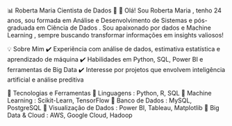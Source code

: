
📊 Roberta Maria 
Cientista de Dados 🚀
👋 Olá! Sou Roberta Maria , tenho 24 anos, sou formada em Análise e Desenvolvimento de Sistemas e pós-graduada em Ciência de Dados . Sou apaixonado por dados e Machine Learning , sempre buscando transformar informações em insights valiosos!

💡 Sobre Mim
✔️ Experiência com análise de dados, estimativa estatística e aprendizado de máquina
✔️ Habilidades em Python, SQL, Power BI e ferramentas de Big Data
✔️ Interesse por projetos que envolvem inteligência artificial e análise preditiva

🚀 Tecnologias e Ferramentas
🔹 Linguagens : Python, R, SQL
🔹 Machine Learning : Scikit-Learn, TensorFlow
🔹 Banco de Dados : MySQL, PostgreSQL
🔹 Visualização de Dados : Power BI, Tableau, Matplotlib
🔹 Big Data & Cloud : AWS, Google Cloud, Hadoop

